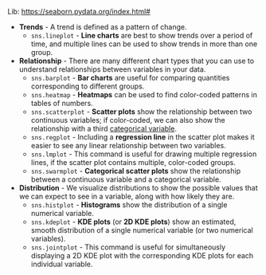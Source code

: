 Lib: https://seaborn.pydata.org/index.html#

- **Trends** - A trend is defined as a pattern of change.
    - `sns.lineplot` - **Line charts** are best to show trends over a period of time, and multiple lines can be used to show trends in more than one group.
- **Relationship** - There are many different chart types that you can use to understand relationships between variables in your data.
    - `sns.barplot` - **Bar charts** are useful for comparing quantities corresponding to different groups.
    - `sns.heatmap` - **Heatmaps** can be used to find color-coded patterns in tables of numbers.
    - `sns.scatterplot` - **Scatter plots** show the relationship between two continuous variables; if color-coded, we can also show the relationship with a third [categorical variable](https://en.wikipedia.org/wiki/Categorical_variable).
    - `sns.regplot` - Including a **regression line** in the scatter plot makes it easier to see any linear relationship between two variables.
    - `sns.lmplot` - This command is useful for drawing multiple regression lines, if the scatter plot contains multiple, color-coded groups.
    - `sns.swarmplot` - **Categorical scatter plots** show the relationship between a continuous variable and a categorical variable.
- **Distribution** - We visualize distributions to show the possible values that we can expect to see in a variable, along with how likely they are.
    - `sns.histplot` - **Histograms** show the distribution of a single numerical variable.
    - `sns.kdeplot` - **KDE plots** (or **2D KDE plots**) show an estimated, smooth distribution of a single numerical variable (or two numerical variables).
    - `sns.jointplot` - This command is useful for simultaneously displaying a 2D KDE plot with the corresponding KDE plots for each individual variable.